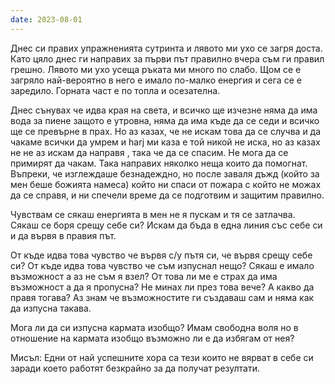 ```yaml
---
date: 2023-08-01
---
```


Днес си правих упражненията сутринта и лявото ми ухо се загря доста. Като цяло днес ги направих за първи път правилно вчера съм ги правил грешно. Лявото ми ухо усеща ръката ми много по слабо. Щом се е загряло най-вероятно в него е имало по-малко енергия и сега се е заредило. Горната част е по топла и осезателна. 

Днес сънувах че идва края на света, и всичко ще изчезне няма да има вода за пиене защото е утровна, няма да има къде да се седи и всичко ще се превърне в прах. 
Но аз казах, че не искам това да се случва и да чакаме всички да умрем и harj ми каза е той никой не иска, но аз казах не не аз искам да направя , така че да се спасим. Не мога да се примирят да чакам. Така направих няколко неща които да помогнат. Въпреки, че изглеждаше безнадеждно, но после заваля дъжд (който за мен беше божията намеса) който ни спаси от пожара с който не можах да се справя, и ни спечели време да се подготвим и защитим правилно. 
 
Чувствам се сякаш енергията в мен не я пускам и тя се затлачва. Сякаш се боря срещу себе си? Искам да бъда в една линия със себе си и да вървя в правия път. 

От къде идва това чувство че вървя с/у пътя си, че вървя срещу себе си? От къде идва това чувство че съм изпуснал нещо? Сякаш е имало възможност а аз не съм я взел? От това ли ме е страх да има възможност а да я пропусна? Не минах ли през това вече? А какво да правя тогава? Аз знам че възможностите ги създаваш сам и няма как да изпусна такава. 

Мога ли да си изпусна кармата изобщо? Имам свободна воля но в отношение на кармата изобщо възможно ли е да избягам от нея? 

Мисъл: Едни от най успешните хора са тези които не вярват в себе си заради което работят безкрайно за да получат резултати. 
